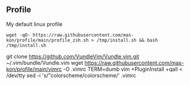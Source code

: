 ## Profile

My default linux profile

```shell
wget -qO- https://raw.githubusercontent.com/mas-kon/profile/main/profile_zsh.sh > /tmp/install.sh && bash /tmp/install.sh
```


git clone https://github.com/VundleVim/Vundle.vim.git ~/.vim/bundle/Vundle.vim
wget https://raw.githubusercontent.com/mas-kon/profile/main/vimrc -O .vimrc
TERM=dumb vim +PluginInstall +qall < /dev/tty
sed -i 's/\"colorscheme/colorscheme/' .vimrc

